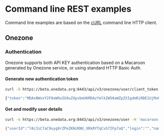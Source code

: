 # Command line REST examples
Command line examples are based on the [cURL](https://curl.haxx.se/) command line HTTP client. 

## Onezone

### Authentication
Onezone supports both API KEY authentication based on a Macaroon generated by Onezone service, or using standard HTTP Basic Auth.

#### 

#### Generate new authentication token
```bash
curl -k https://beta.onedata.org:8443/api/v3/onezone/user/client_token --user bkryza:PaSSwoRd

{"token":"MDAxNWxvY2F0aW9uIG9uZXpvbmUKMDAzYmlkZW50aWZpZXIgdmRiRDE1UjMxRW9BcnFIaFd1bmRmd2tBZGxxbkpSU1ZhYzNCaERwdzY4dwowMDFhY2lkIHRpbWUgPCAxNDk3MDIyNjQ1CjAwMmZzaWduYXR1cmUgyOf2OOM4LZaW3WrHdDj1jRzHCBgMMc3ma8kI7T6yWWMK"}
```

#### Get and modify user details
```bash
curl -k https://beta.onedata.org:8443/api/v3/onezone/user -H 'macaroon:MDAxNWxvY2F0aW9uIG9uZXpvbmUKMDAzYmlkZW50aWZpZXIgdmRiRDE1UjMxRW9BcnFIaFd1bmRmd2tBZGxxbkpSU1ZhYzNCaERwdzY4dwowMDFhY2lkIHRpbWUgPCAxNDk3MDIyNjQ1CjAwMmZzaWduYXR1cmUgyOf2OOM4LZaW3WrHdDj1jRzHCBgMMc3ma8kI7T6yWWMK'

{"userId":"l0c3iC7aC9xyg9rZPeZKNiRNU_XRkRYTqCvS7IFp7aQ","login":"","name":"Bartosz Kryza","connectedAccounts":[{"provider_id":"plgrid","user_id":"plgkryza","login":"plgkryza","name":"Bartosz Kryza","email_list":["bkryza@example.com"]}],"alias":"","emailList":["bkryza@example.com"]}
```
